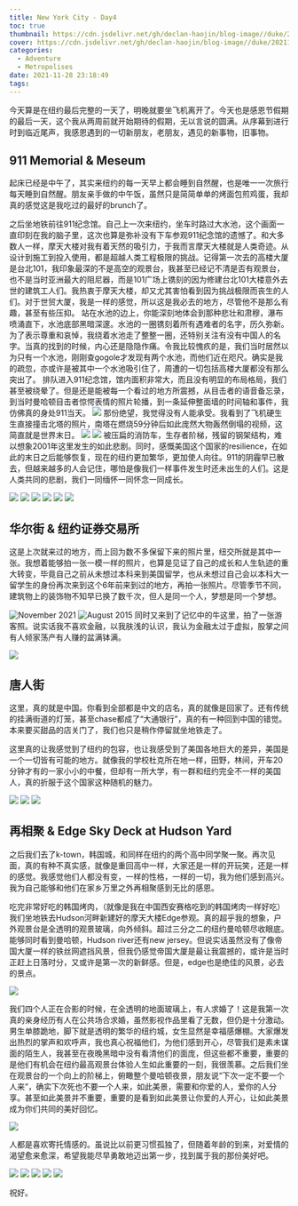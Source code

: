 ```yaml
---
title: New York City - Day4
toc: true
thumbnail: https://cdn.jsdelivr.net/gh/declan-haojin/blog-image//duke/20211129002341.png
cover: https://cdn.jsdelivr.net/gh/declan-haojin/blog-image//duke/20211129002341.png
categories:
  - Adventure
  - Metropolises
date: 2021-11-28 23:18:49
tags:
---
```

今天算是在纽约最后完整的一天了，明晚就要坐飞机离开了。今天也是感恩节假期的最后一天，这个我从两周前就开始期待的假期，无以言说的圆满。从序幕到进行时到临近尾声，我感恩遇到的一切新朋友，老朋友，遇见的新事物，旧事物。

<!--more-->

## 911 Memorial & Meseum

起床已经是中午了，其实来纽约的每一天早上都会睡到自然醒，也是唯一一次旅行每天睡到自然醒。朋友亲手做的中午饭，虽然只是简简单单的烤面包煎鸡蛋，我却真的感觉这是我吃过的最好的brunch了。

之后坐地铁前往911纪念馆。自己上一次来纽约，坐车时路过大水池，这个画面一直印刻在我的脑子里，这次也算是弥补没有下车参观911纪念馆的遗憾了。和大多数人一样，摩天大楼对我有着天然的吸引力，于我而言摩天大楼就是人类奇迹。从设计到施工到投入使用，都是超越人类工程极限的挑战。记得第一次去的高楼大厦是台北101，我印象最深的不是高空的观景台，我甚至已经记不清是否有观景台，也不是当时亚洲最大的阻尼器，而是101广场上镌刻的因为修建台北101大楼意外去世的建筑工人们。我热衷于摩天大楼，却又尤其害怕看到因为挑战极限而丧生的人们。对于世贸大厦，我是一样的感觉，所以这是我必去的地方，尽管他不是那么有趣，甚至有些压抑。
站在水池的边上，你能深刻地体会到那种悲壮和肃穆，瀑布喷涌直下，水池底部黑暗深邃。水池的一圈镌刻着所有遇难者的名字，历久弥新。为了表示尊重和哀悼，我绕着水池走了整整一圈，还特别关注有没有中国人的名字。当真的找到的时候，内心还是隐隐作痛。令我比较愧疚的是，我们当时居然以为只有一个水池，刚刚查gogole才发现有两个水池，而他们近在咫尺。确实是我的疏忽，亦或许是被其中一个水池吸引住了，周遭的一切包括高楼大厦都没有那么突出了。
排队进入911纪念馆，馆内面积非常大，而且没有明显的布局格局，我们甚至被绕晕了。但是还是能被每一个看过的地方所震撼，从目击者的语音备忘录，到当时曼哈顿目击者惊愕表情的照片轮播，到一条延伸整面墙的时间轴和事件，我仿佛真的身处911当天。
![](https://cdn.jsdelivr.net/gh/declan-haojin/blog-image//duke/20211129000924.png)
那份绝望，我觉得没有人能承受。我看到了飞机硬生生直接撞击北塔的照片，南塔在燃烧59分钟后如此庞然大物轰然倒塌的视频，这简直就是世界末日。
![](https://cdn.jsdelivr.net/gh/declan-haojin/blog-image//duke/20211129001128.png)
![](https://cdn.jsdelivr.net/gh/declan-haojin/blog-image//duke/20211129000951.png)
被压扁的消防车，生存者阶梯，残留的钢架结构，难以想象2001年这里发生的如此悲剧。同时，感慨美国这个国家的resilience，在如此的末日之后能够恢复，现在的纽约更加繁华，更加使人向往。911的阴霾早已散去，但越来越多的人会记住，哪怕是像我们一样事件发生时还未出生的人们。这是人类共同的悲剧，我们一同缅怀一同怀念一同成长。

<div class="justified-gallery">

![](https://cdn.jsdelivr.net/gh/declan-haojin/blog-image//duke/20211129001014.png)
![](https://cdn.jsdelivr.net/gh/declan-haojin/blog-image//duke/20211129001030.png)
![](https://cdn.jsdelivr.net/gh/declan-haojin/blog-image//duke/20211129000836.png)
![](https://cdn.jsdelivr.net/gh/declan-haojin/blog-image//duke/20211129001045.png)
![](https://cdn.jsdelivr.net/gh/declan-haojin/blog-image//duke/20211129001106.png)
![](https://cdn.jsdelivr.net/gh/declan-haojin/blog-image//duke/20211129001155.png)
</div>

## 华尔街 & 纽约证券交易所
这是上次就来过的地方，而上回为数不多保留下来的照片里，纽交所就是其中一张。我想着能够拍一张一模一样的照片，也算是见证了自己的成长和人生轨迹的重大转变，毕竟自己之前从未想过本科来到美国留学，也从未想过自己会以本科大一留学生的身份再次来到这个6年前来到过的地方，再拍一张照片。尽管季节不同，建筑物上的装饰物不知早已换了数千次，但人是同一个人，梦想是同一个梦想。

![November 2021](https://cdn.jsdelivr.net/gh/declan-haojin/blog-image//duke/20211129001940.png)
![August 2015](https://cdn.jsdelivr.net/gh/declan-haojin/blog-image//duke/IMG_2757_Original.jpg)
同时又来到了记忆中的牛这里，拍了一张游客照。说实话我不喜欢金融，以我肤浅的认识，我认为金融太过于虚拟，股掌之间有人倾家荡产有人赚的盆满钵满。


![](https://cdn.jsdelivr.net/gh/declan-haojin/blog-image//duke/20211129001230.png)



## 唐人街
这里，真的就是中国。你看到全部都是中文的店名，真的就像是回家了。还有传统的挂满街道的灯笼，甚至chase都成了“大通银行”，真的有一种回到中国的错觉。本来要买甜品的店关门了，我们也只是稍作停留就坐地铁走了。

这里真的让我感觉到了纽约的包容，也让我感受到了美国各地巨大的差异，美国是一个一切皆有可能的地方。就像我的学校杜克所在地一样，田野，林间，开车20分钟才有的一家小小的中餐，但却有一所大学，有一群和纽约完全不一样的美国人，真的折服于这个国家这种随机的魅力。
<div class="justified-gallery">

![](https://cdn.jsdelivr.net/gh/declan-haojin/blog-image//duke/20211129001247.png)
![](https://cdn.jsdelivr.net/gh/declan-haojin/blog-image//duke/20211129001303.png)
![](https://cdn.jsdelivr.net/gh/declan-haojin/blog-image//duke/20211129001333.png)
</div>

## 再相聚 & Edge Sky Deck at Hudson Yard
之后我们去了k-town，韩国城，和同样在纽约的两个高中同学聚一聚。再次见面，真的有种不真实感，就像是重回高中一样，大家还是一样的开玩笑，还是一样的感觉。我感觉他们人都没有变，一样的性格，一样的一切，我为他们感到高兴。我为自己能够和他们在家乡万里之外再相聚感到无比的感恩。

吃完非常好吃的韩国烤肉，（就像是我在中国西安赛格吃到的韩国烤肉一样好吃）我们坐地铁去Hudson河畔新建好的摩天大楼Edge参观。真的超乎我的想象，户外观景台是全透明的观景玻璃，向外倾斜。超过三分之二的纽约曼哈顿尽收眼底。能够同时看到曼哈顿，Hudson river还有new jersey。但说实话虽然没有了像帝国大厦一样的铁丝网遮挡风景，但我仍感觉帝国大厦是最让我震撼的，或许是当时正赶上日落时分，又或许是第一次的新鲜感。但是，edge也是绝佳的风景，必去的景点。

![](https://cdn.jsdelivr.net/gh/declan-haojin/blog-image//duke/20211129001356.png)

我们四个人正在合影的时候，在全透明的地面玻璃上，有人求婚了！这是我第一次真的亲身经历有人在公共场合求婚，虽然影视作品里看了无数，但仍是十分激动。男生单膝跪地，脚下就是透明的繁华的纽约城，女生显然是幸福感爆棚。大家爆发出热烈的掌声和欢呼声，我也真心祝福他们，为他们感到开心，尽管我们是素未谋面的陌生人，我甚至在夜晚黑暗中没有看清他们的面庞，但这些都不重要，重要的是他们有机会在纽约最高观景台体验人生如此重要的一刻，我很羡慕。之后我们坐在观景台的一个向上的阶梯上，俯瞰整个曼哈顿夜景，朋友说“下次一定不要一个人来”，确实下次死也不要一个人来，如此美景，需要和你爱的人，爱你的人分享。甚至如此美景并不重要，重要的是看到如此美景让你爱的人开心，让如此美景成为你们共同的美好回忆。

![](https://cdn.jsdelivr.net/gh/declan-haojin/blog-image//duke/20211129001635.png)

人都是喜欢寄托情感的。虽说比以前更习惯孤独了，但随着年龄的到来，对爱情的渴望愈来愈深，希望我能尽早勇敢地迈出第一步，找到属于我的那份美好吧。

<div class="justified-gallery">

![](https://cdn.jsdelivr.net/gh/declan-haojin/blog-image//duke/20211129001449.png)
![](https://cdn.jsdelivr.net/gh/declan-haojin/blog-image//duke/20211129001527.png)
![](https://cdn.jsdelivr.net/gh/declan-haojin/blog-image//duke/20211129001601.png)
![](https://cdn.jsdelivr.net/gh/declan-haojin/blog-image//duke/20211129001617.png)
![](https://cdn.jsdelivr.net/gh/declan-haojin/blog-image//duke/20211129001659.png)
</div>

祝好。

